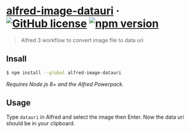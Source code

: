 # [alfred-image-datauri](https://www.npmjs.com/package/alfred-image-datauri) &middot; [![GitHub license](https://img.shields.io/badge/license-MIT-blue.svg)](https://github.com/facebook/react/blob/master/LICENSE) [![npm version](https://img.shields.io/npm/v/alfred-image-datauri.svg)](https://www.npmjs.com/package/alfred-image-datauri)

> Alfred 3 workflow to convert image file to data uri

## Insall

```sh
$ npm install --global alfred-image-datauri
```

_Requires Node.js 8+ and the Alfred Powerpack._

## Usage

Type `datauri` in Alfred and select the image then Enter. Now the data uri should be in your clipboard.
